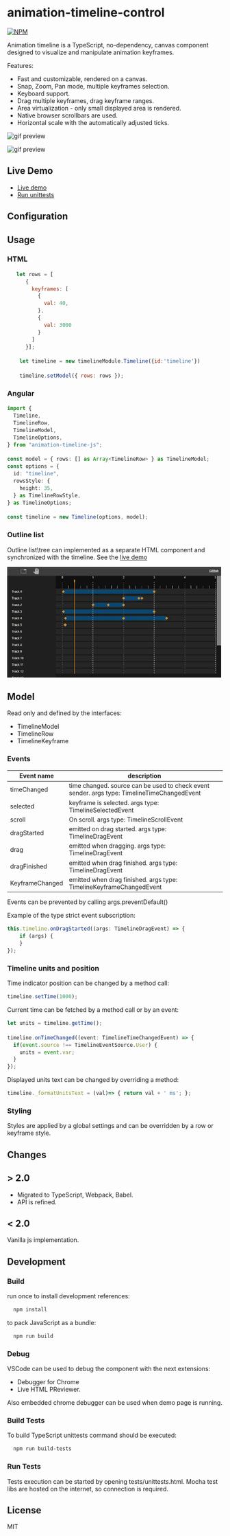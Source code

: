 # animation-timeline-control

[![NPM](https://nodei.co/npm/animation-timeline-js.png)](https://nodei.co/npm/animation-timeline-js/)

Animation timeline is a TypeScript, no-dependency, canvas component designed to visualize and manipulate animation keyframes.

Features:

- Fast and customizable, rendered on a canvas.
- Snap, Zoom, Pan mode, multiple keyframes selection.
- Keyboard support.
- Drag multiple keyframes, drag keyframe ranges.
- Area virtualization - only small displayed area is rendered.
- Native browser scrollbars are used.
- Horizontal scale with the automatically adjusted ticks.

![gif preview](demo/timeline-demo.gif)

![gif preview](demo/zoom-scale.gif)

## Live Demo

- [Live demo](https://ievgennaida.github.io/animation-timeline-control/)
- [Run unittests](https://ievgennaida.github.io/animation-timeline-control/tests/unittests)

## Configuration

## Usage

### HTML

```JavaScript
   let rows = [
      {
        keyframes: [
          {
            val: 40,
          },
          {
            val: 3000
          }
        ]
      }];

    let timeline = new timelineModule.Timeline({id:'timeline'})

    timeline.setModel({ rows: rows });
```

### Angular

```TypeScript
import {
  Timeline,
  TimelineRow,
  TimelineModel,
  TimelineOptions,
} from "animation-timeline-js";

const model = { rows: [] as Array<TimelineRow> } as TimelineModel;
const options = {
  id: "timeline",
  rowsStyle: {
    height: 35,
  } as TimelineRowStyle,
} as TimelineOptions;

const timeline = new Timeline(options, model);
```

### Outline list

Outline list\tree can implemented as a separate HTML component and synchronized with the timeline.
See the [live demo](https://ievgennaida.github.io/animation-timeline-control/)

![gif preview](demo/outline-list.gif)

## Model

Read only and defined by the interfaces:

- TimelineModel
- TimelineRow
- TimelineKeyframe

### Events

| Event name      | description                                                                                 |
| --------------- | ------------------------------------------------------------------------------------------- |
| timeChanged     | time changed. source can be used to check event sender. args type: TimelineTimeChangedEvent |
| selected        | keyframe is selected. args type: TimelineSelectedEvent                                      |
| scroll          | On scroll. args type: TimelineScrollEvent                                                   |
| dragStarted     | emitted on drag started. args type: TimelineDragEvent                                       |
| drag            | emitted when dragging. args type: TimelineDragEvent                                         |
| dragFinished    | emitted when drag finished. args type: TimelineDragEvent                                    |
| KeyframeChanged | emitted when drag finished. args type: TimelineKeyframeChangedEvent                         |

Events can be prevented by calling args.preventDefault()

Example of the type strict event subscription:

```TypeScript
this.timeline.onDragStarted((args: TimelineDragEvent) => {
    if (args) {
    }
});
```

### Timeline units and position

Time indicator position can be changed by a method call:

```JavaScript
timeline.setTime(1000);
```

Current time can be fetched by a method call or by an event:
```TypeScript
let units = timeline.getTime();

timeline.onTimeChanged((event: TimelineTimeChangedEvent) => {
  if(event.source !== TimelineEventSource.User) {
    units = event.var;
  }
});
```

Displayed units text can be changed by overriding a method:

```JavaScript
timeline._formatUnitsText = (val)=> { return val + ' ms'; };
```

### Styling

Styles are applied by a global settings and can be overridden by a row or keyframe style.

## Changes

## > 2.0

- Migrated to TypeScript, Webpack, Babel.
- API is refined.

## < 2.0

Vanilla js implementation.

## Development

### Build

run once to install development references:

```bash
  npm install
```

to pack JavaScript as a bundle:

```bash
  npm run build
```

### Debug

VSCode can be used to debug the component with the next extensions:

- Debugger for Chrome
- Live HTML PReviewer.

Also embedded chrome debugger can be used when demo page is running.

### Build Tests

To build TypeScript unittests command should be executed:

```bash
  npm run build-tests
```

### Run Tests

Tests execution can be started by opening tests/unittests.html.
Mocha test libs are hosted on the internet, so connection is required.

## License

MIT
